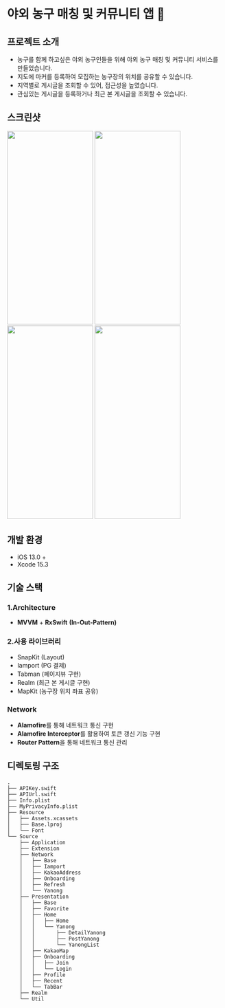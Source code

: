 # 야외 농구 매칭 및 커뮤니티 앱 🏀

## 프로젝트 소개
- 농구를 함께 하고싶은 야외 농구인들을 위해 야외 농구 매칭 및 커뮤니티 서비스를 만들었습니다.
- 지도에 마커를 등록하여 모집하는 농구장의 위치를 공유할 수 있습니다.
- 지역별로 게시글을 조회할 수 있어, 접근성을 높였습니다.
- 관심있는 게시글을 등록하거나 최근 본 게시글을 조회할 수 있습니다.

## 스크린샷
<img src="https://github.com/user-attachments/assets/216423e8-be63-43f4-9834-c089d2c69315" width="200" height="450" />
<img src="https://github.com/user-attachments/assets/38772103-f9bf-4961-a17c-7f55e5437e98" width="200" height="450" />
<img src="https://github.com/user-attachments/assets/3bc5d47f-2723-47b2-9f11-426ab1438af3" width="200" height="450" />
<img src="https://github.com/user-attachments/assets/53e6ceb9-f8ac-4887-af4b-3e16dd047980" width="200" height="450" />

## 개발 환경
- iOS 13.0 +
- Xcode 15.3


## 기술 스택

### 1.Architecture
- **MVVM** + **RxSwift** **(In-Out-Pattern)**

### 2.사용 라이브러리
- SnapKit (Layout)
- Iamport (PG 결제)
- Tabman (페이지뷰 구현)
- Realm (최근 본 게시글 구현)
- MapKit (농구장 위치 좌표 공유)

### Network
- **Alamofire**를 통해 네트워크 통신 구현
- **Alamofire Interceptor**를 활용하여 토큰 갱신 기능 구현
- **Router Pattern**을 통해 네트워크 통신 관리 
  

## 디렉토링 구조

```
.
├── APIKey.swift
├── APIUrl.swift
├── Info.plist
├── MyPrivacyInfo.plist
├── Resource
│   ├── Assets.xcassets 
│   ├── Base.lproj
│   └── Font
└── Source
    ├── Application
    ├── Extension
    ├── Network
    │   ├── Base
    │   ├── Iamport
    │   ├── KakaoAddress
    │   ├── Onboarding
    │   ├── Refresh
    │   └── Yanong
    ├── Presentation
    │   ├── Base
    │   ├── Favorite
    │   ├── Home
    │   │   ├── Home
    │   │   └── Yanong
    │   │       ├── DetailYanong
    │   │       ├── PostYanong
    │   │       └── YanongList
    │   ├── KakaoMap
    │   ├── Onboarding
    │   │   ├── Join
    │   │   └── Login
    │   ├── Profile
    │   ├── Recent
    │   └── TabBar
    ├── Realm
    └── Util
```
